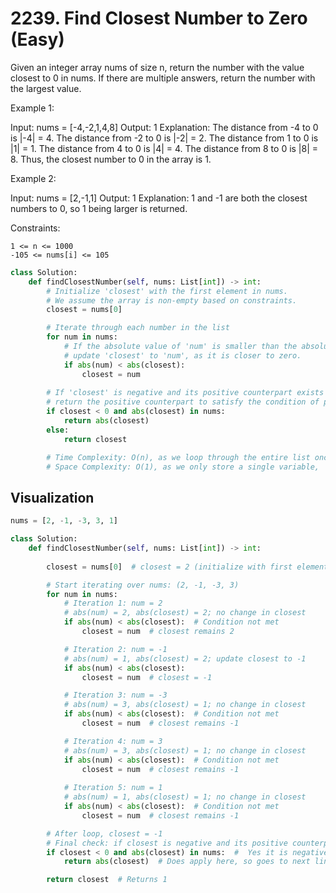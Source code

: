 # 2239. Find Closest Number to Zero (Easy)

Given an integer array nums of size n, return the number with the value closest to 0 in nums. If there are multiple answers, return the number with the largest value.

Example 1:

Input: nums = [-4,-2,1,4,8]
Output: 1
Explanation:
The distance from -4 to 0 is |-4| = 4.
The distance from -2 to 0 is |-2| = 2.
The distance from 1 to 0 is |1| = 1.
The distance from 4 to 0 is |4| = 4.
The distance from 8 to 0 is |8| = 8.
Thus, the closest number to 0 in the array is 1.

Example 2:

Input: nums = [2,-1,1]
Output: 1
Explanation: 1 and -1 are both the closest numbers to 0, so 1 being larger is returned.

 

Constraints:

    1 <= n <= 1000
    -105 <= nums[i] <= 105



```python
class Solution:
    def findClosestNumber(self, nums: List[int]) -> int:
        # Initialize 'closest' with the first element in nums.
        # We assume the array is non-empty based on constraints.
        closest = nums[0]

        # Iterate through each number in the list
        for num in nums: 
            # If the absolute value of 'num' is smaller than the absolute value of 'closest',
            # update 'closest' to 'num', as it is closer to zero.
            if abs(num) < abs(closest):
                closest = num
        
        # If 'closest' is negative and its positive counterpart exists in nums,
        # return the positive counterpart to satisfy the condition of preferring positive.
        if closest < 0 and abs(closest) in nums: 
            return abs(closest)
        else:
            return closest

        # Time Complexity: O(n), as we loop through the entire list once.
        # Space Complexity: O(1), as we only store a single variable, 'closest'.
```

## **Visualization**


```python
nums = [2, -1, -3, 3, 1]

class Solution:
    def findClosestNumber(self, nums: List[int]) -> int:
        
        closest = nums[0]  # closest = 2 (initialize with first element)

        # Start iterating over nums: (2, -1, -3, 3)
        for num in nums:
            # Iteration 1: num = 2
            # abs(num) = 2, abs(closest) = 2; no change in closest
            if abs(num) < abs(closest):  # Condition not met
                closest = num  # closest remains 2

            # Iteration 2: num = -1
            # abs(num) = 1, abs(closest) = 2; update closest to -1
            if abs(num) < abs(closest):
                closest = num  # closest = -1

            # Iteration 3: num = -3
            # abs(num) = 3, abs(closest) = 1; no change in closest
            if abs(num) < abs(closest):  # Condition not met
                closest = num  # closest remains -1

            # Iteration 4: num = 3
            # abs(num) = 3, abs(closest) = 1; no change in closest
            if abs(num) < abs(closest):  # Condition not met
                closest = num  # closest remains -1
            
            # Iteration 5: num = 1
            # abs(num) = 1, abs(closest) = 1; no change in closest
            if abs(num) < abs(closest):  # Condition not met
                closest = num  # closest remains -1

        # After loop, closest = -1
        # Final check: if closest is negative and its positive counterpart exists in nums
        if closest < 0 and abs(closest) in nums:  #  Yes it is negative (-1) has a positive counterpart in nums
            return abs(closest)  # Does apply here, so goes to next line, we return the larger value which is 1

        return closest  # Returns 1
```
